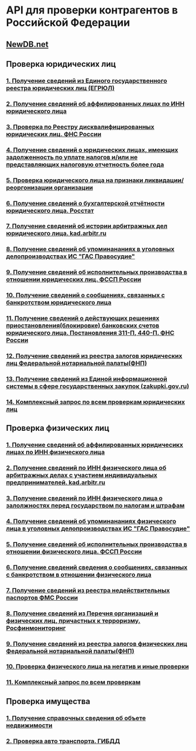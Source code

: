 # API для проверки контрагентов в Российской Федерации
## [NewDB.net](https://newdb.net)
## Проверка юридических лиц
### [1. Получение сведений из Единого государственного реестра юридических лиц (ЕГРЮЛ)](https://github.com/NewDBAPIDoc/API_DOC/wiki/%D0%9F%D0%BE%D0%BB%D1%83%D1%87%D0%B5%D0%BD%D0%B8%D0%B5-%D1%81%D0%B2%D0%B5%D0%B4%D0%B5%D0%BD%D0%B8%D0%B9-%D0%B8%D0%B7-%D0%95%D0%B4%D0%B8%D0%BD%D0%BE%D0%B3%D0%BE-%D0%B3%D0%BE%D1%81%D1%83%D0%B4%D0%B0%D1%80%D1%81%D1%82%D0%B2%D0%B5%D0%BD%D0%BD%D0%BE%D0%B3%D0%BE-%D1%80%D0%B5%D0%B5%D1%81%D1%82%D1%80%D0%B0-%D1%8E%D1%80%D0%B8%D0%B4%D0%B8%D1%87%D0%B5%D1%81%D0%BA%D0%B8%D1%85-%D0%BB%D0%B8%D1%86-(%D0%95%D0%93%D0%A0%D0%AE%D0%9B))
### [2. Получение сведений об аффилированных лицах по ИНН юридического лица](https://github.com/NewDBAPIDoc/API_DOC/wiki/%D0%9F%D0%BE%D0%BB%D1%83%D1%87%D0%B5%D0%BD%D0%B8%D0%B5-%D1%81%D0%B2%D0%B5%D0%B4%D0%B5%D0%BD%D0%B8%D0%B9-%D0%BE%D0%B1-%D0%B0%D1%84%D1%84%D0%B8%D0%BB%D0%B8%D1%80%D0%BE%D0%B2%D0%B0%D0%BD%D0%BD%D1%8B%D1%85-%D0%BB%D0%B8%D1%86%D0%B0%D1%85-%D0%BF%D0%BE-%D0%98%D0%9D%D0%9D-%D1%8E%D1%80%D0%B8%D0%B4%D0%B8%D1%87%D0%B5%D1%81%D0%BA%D0%BE%D0%B3%D0%BE-%D0%BB%D0%B8%D1%86%D0%B0)
### [3. Проверка  по  Реестру дисквалифицированных юридических лиц. ФНС России](https://github.com/NewDBAPIDoc/API_DOC/wiki/%D0%9F%D1%80%D0%BE%D0%B2%D0%B5%D1%80%D0%BA%D0%B0--%D0%BF%D0%BE--%D0%A0%D0%B5%D0%B5%D1%81%D1%82%D1%80%D1%83-%D0%B4%D0%B8%D1%81%D0%BA%D0%B2%D0%B0%D0%BB%D0%B8%D1%84%D0%B8%D1%86%D0%B8%D1%80%D0%BE%D0%B2%D0%B0%D0%BD%D0%BD%D1%8B%D1%85-%D1%8E%D1%80%D0%B8%D0%B4%D0%B8%D1%87%D0%B5%D1%81%D0%BA%D0%B8%D1%85-%D0%BB%D0%B8%D1%86.-%D0%A4%D0%9D%D0%A1-%D0%A0%D0%BE%D1%81%D1%81%D0%B8%D0%B8)
### [4. Получение сведений о юридических лицах, имеющих задолженность по уплате налогов и/или не представляющих налоговую отчетность более года](https://github.com/NewDBAPIDoc/API_DOC/wiki/%D0%9F%D0%BE%D0%BB%D1%83%D1%87%D0%B5%D0%BD%D0%B8%D0%B5-%D1%81%D0%B2%D0%B5%D0%B4%D0%B5%D0%BD%D0%B8%D0%B9-%D0%BE-%D1%8E%D1%80%D0%B8%D0%B4%D0%B8%D1%87%D0%B5%D1%81%D0%BA%D0%B8%D1%85-%D0%BB%D0%B8%D1%86%D0%B0%D1%85,-%D0%B8%D0%BC%D0%B5%D1%8E%D1%89%D0%B8%D1%85-%D0%B7%D0%B0%D0%B4%D0%BE%D0%BB%D0%B6%D0%B5%D0%BD%D0%BD%D0%BE%D1%81%D1%82%D1%8C-%D0%BF%D0%BE-%D1%83%D0%BF%D0%BB%D0%B0%D1%82%D0%B5-%D0%BD%D0%B0%D0%BB%D0%BE%D0%B3%D0%BE%D0%B2-%D0%B8-%D0%B8%D0%BB%D0%B8-%D0%BD%D0%B5-%D0%BF%D1%80%D0%B5%D0%B4%D1%81%D1%82%D0%B0%D0%B2%D0%BB%D1%8F%D1%8E%D1%89%D0%B8%D1%85-%D0%BD%D0%B0%D0%BB%D0%BE%D0%B3%D0%BE%D0%B2%D1%83%D1%8E-%D0%BE%D1%82%D1%87%D0%B5%D1%82%D0%BD%D0%BE%D1%81%D1%82%D1%8C-%D0%B1%D0%BE%D0%BB%D0%B5%D0%B5-%D0%B3%D0%BE%D0%B4%D0%B0)
### [5. Проверка юридического лица на признаки ликвидации/реоргонизации организации](https://github.com/NewDBAPIDoc/API_DOC/wiki/%D0%9F%D1%80%D0%BE%D0%B2%D0%B5%D1%80%D0%BA%D0%B0-%D1%8E%D1%80%D0%B8%D0%B4%D0%B8%D1%87%D0%B5%D1%81%D0%BA%D0%BE%D0%B3%D0%BE-%D0%BB%D0%B8%D1%86%D0%B0-%D0%BD%D0%B0-%D0%BF%D1%80%D0%B8%D0%B7%D0%BD%D0%B0%D0%BA%D0%B8-%D0%BB%D0%B8%D0%BA%D0%B2%D0%B8%D0%B4%D0%B0%D1%86%D0%B8%D0%B8-%D1%80%D0%B5%D0%BE%D1%80%D0%B3%D0%BE%D0%BD%D0%B8%D0%B7%D0%B0%D1%86%D0%B8%D0%B8-%D0%BE%D1%80%D0%B3%D0%B0%D0%BD%D0%B8%D0%B7%D0%B0%D1%86%D0%B8%D0%B8)
### [6. Получение сведений о бухгалтерской отчётности юридического лица. Росстат](https://github.com/NewDBAPIDoc/API_DOC/wiki/%D0%9F%D0%BE%D0%BB%D1%83%D1%87%D0%B5%D0%BD%D0%B8%D0%B5-%D1%81%D0%B2%D0%B5%D0%B4%D0%B5%D0%BD%D0%B8%D0%B9-%D0%BE-%D0%B1%D1%83%D1%85%D0%B3%D0%B0%D0%BB%D1%82%D0%B5%D1%80%D1%81%D0%BA%D0%BE%D0%B9-%D0%BE%D1%82%D1%87%D1%91%D1%82%D0%BD%D0%BE%D1%81%D1%82%D0%B8-%D1%8E%D1%80%D0%B8%D0%B4%D0%B8%D1%87%D0%B5%D1%81%D0%BA%D0%BE%D0%B3%D0%BE-%D0%BB%D0%B8%D1%86%D0%B0.-%D0%A0%D0%BE%D1%81%D1%81%D1%82%D0%B0%D1%82)
### [7. Получение сведений об истории арбитражных дел юридического лица. kad.arbitr.ru](https://github.com/NewDBAPIDoc/API_DOC/wiki/%D0%9F%D0%BE%D0%BB%D1%83%D1%87%D0%B5%D0%BD%D0%B8%D0%B5-%D1%81%D0%B2%D0%B5%D0%B4%D0%B5%D0%BD%D0%B8%D0%B9-%D0%BE%D0%B1-%D0%B8%D1%81%D1%82%D0%BE%D1%80%D0%B8%D0%B8-%D0%B0%D1%80%D0%B1%D0%B8%D1%82%D1%80%D0%B0%D0%B6%D0%BD%D1%8B%D1%85-%D0%B4%D0%B5%D0%BB-%D1%8E%D1%80%D0%B8%D0%B4%D0%B8%D1%87%D0%B5%D1%81%D0%BA%D0%BE%D0%B3%D0%BE-%D0%BB%D0%B8%D1%86%D0%B0.-kad.arbitr.ru)
### [8. Получение сведений  об упоминананиях в уголовных делопроизводствах ИС "ГАС Правосудие"](https://github.com/NewDBAPIDoc/API_DOC/wiki/%D0%9F%D0%BE%D0%BB%D1%83%D1%87%D0%B5%D0%BD%D0%B8%D0%B5-%D1%81%D0%B2%D0%B5%D0%B4%D0%B5%D0%BD%D0%B8%D0%B9--%D0%BE%D0%B1-%D1%83%D0%BF%D0%BE%D0%BC%D0%B8%D0%BD%D0%B0%D0%BD%D0%B0%D0%BD%D0%B8%D1%8F%D1%85-%D0%B2-%D1%83%D0%B3%D0%BE%D0%BB%D0%BE%D0%B2%D0%BD%D1%8B%D1%85-%D0%B4%D0%B5%D0%BB%D0%BE%D0%BF%D1%80%D0%BE%D0%B8%D0%B7%D0%B2%D0%BE%D0%B4%D1%81%D1%82%D0%B2%D0%B0%D1%85-%D0%98%D0%A1-%22%D0%93%D0%90%D0%A1-%D0%9F%D1%80%D0%B0%D0%B2%D0%BE%D1%81%D1%83%D0%B4%D0%B8%D0%B5%22)
### [9. Получение сведений об исполнительных производства в отношении юридических лиц. ФССП России](https://github.com/NewDBAPIDoc/API_DOC/wiki/%D0%9F%D0%BE%D0%BB%D1%83%D1%87%D0%B5%D0%BD%D0%B8%D0%B5-%D1%81%D0%B2%D0%B5%D0%B4%D0%B5%D0%BD%D0%B8%D0%B9-%D0%BE%D0%B1-%D0%B8%D1%81%D0%BF%D0%BE%D0%BB%D0%BD%D0%B8%D1%82%D0%B5%D0%BB%D1%8C%D0%BD%D1%8B%D1%85-%D0%BF%D1%80%D0%BE%D0%B8%D0%B7%D0%B2%D0%BE%D0%B4%D1%81%D1%82%D0%B2%D0%B0-%D0%B2-%D0%BE%D1%82%D0%BD%D0%BE%D1%88%D0%B5%D0%BD%D0%B8%D0%B8-%D1%8E%D1%80%D0%B8%D0%B4%D0%B8%D1%87%D0%B5%D1%81%D0%BA%D0%B8%D1%85-%D0%BB%D0%B8%D1%86.-%D0%A4%D0%A1%D0%A1%D0%9F-%D0%A0%D0%BE%D1%81%D1%81%D0%B8%D0%B8)
### [10. Получение сведений о сообщениях, связанных с банкротством юридического лица](https://github.com/NewDBAPIDoc/API_DOC/wiki/%D0%9F%D0%BE%D0%BB%D1%83%D1%87%D0%B5%D0%BD%D0%B8%D0%B5-%D1%81%D0%B2%D0%B5%D0%B4%D0%B5%D0%BD%D0%B8%D0%B9-%D0%BE-%D1%81%D0%BE%D0%BE%D0%B1%D1%89%D0%B5%D0%BD%D0%B8%D1%8F%D1%85,-%D1%81%D0%B2%D1%8F%D0%B7%D0%B0%D0%BD%D0%BD%D1%8B%D1%85-%D1%81-%D0%B1%D0%B0%D0%BD%D0%BA%D1%80%D0%BE%D1%82%D1%81%D1%82%D0%B2%D0%BE%D0%BC-%D1%8E%D1%80%D0%B8%D0%B4%D0%B8%D1%87%D0%B5%D1%81%D0%BA%D0%BE%D0%B3%D0%BE-%D0%BB%D0%B8%D1%86%D0%B0)
### [11. Получение сведений о действующих решениях приостановления(блокировке) банковских счетов юридического лица. Постановления 311-П, 440-П. ФНС России](https://github.com/NewDBAPIDoc/API_DOC/wiki/%D0%9F%D0%BE%D0%BB%D1%83%D1%87%D0%B5%D0%BD%D0%B8%D0%B5-%D1%81%D0%B2%D0%B5%D0%B4%D0%B5%D0%BD%D0%B8%D0%B9-%D0%BE-%D0%B4%D0%B5%D0%B9%D1%81%D1%82%D0%B2%D1%83%D1%8E%D1%89%D0%B8%D1%85-%D1%80%D0%B5%D1%88%D0%B5%D0%BD%D0%B8%D1%8F%D1%85-%D0%BF%D1%80%D0%B8%D0%BE%D1%81%D1%82%D0%B0%D0%BD%D0%BE%D0%B2%D0%BB%D0%B5%D0%BD%D0%B8%D1%8F(%D0%B1%D0%BB%D0%BE%D0%BA%D0%B8%D1%80%D0%BE%D0%B2%D0%BA%D0%B5)-%D0%B1%D0%B0%D0%BD%D0%BA%D0%BE%D0%B2%D1%81%D0%BA%D0%B8%D1%85-%D1%81%D1%87%D0%B5%D1%82%D0%BE%D0%B2-%D1%8E%D1%80%D0%B8%D0%B4%D0%B8%D1%87%D0%B5%D1%81%D0%BA%D0%BE%D0%B3%D0%BE-%D0%BB%D0%B8%D1%86%D0%B0.-%D0%9F%D0%BE%D1%81%D1%82%D0%B0%D0%BD%D0%BE%D0%B2%D0%BB%D0%B5%D0%BD%D0%B8%D1%8F-311-%D0%9F,-440-%D0%9F.-%D0%A4%D0%9D%D0%A1-%D0%A0%D0%BE%D1%81%D1%81%D0%B8%D0%B8)
### [12. Получение сведений из реестра залогов юридических лиц Федеральной нотариальной палаты(ФНП)](https://github.com/NewDBAPIDoc/API_DOC/wiki/%D0%9F%D0%BE%D0%BB%D1%83%D1%87%D0%B5%D0%BD%D0%B8%D0%B5-%D1%81%D0%B2%D0%B5%D0%B4%D0%B5%D0%BD%D0%B8%D0%B9-%D0%B8%D0%B7-%D1%80%D0%B5%D0%B5%D1%81%D1%82%D1%80%D0%B0-%D0%B7%D0%B0%D0%BB%D0%BE%D0%B3%D0%BE%D0%B2-%D1%8E%D1%80%D0%B8%D0%B4%D0%B8%D1%87%D0%B5%D1%81%D0%BA%D0%B8%D1%85-%D0%BB%D0%B8%D1%86-%D0%A4%D0%B5%D0%B4%D0%B5%D1%80%D0%B0%D0%BB%D1%8C%D0%BD%D0%BE%D0%B9-%D0%BD%D0%BE%D1%82%D0%B0%D1%80%D0%B8%D0%B0%D0%BB%D1%8C%D0%BD%D0%BE%D0%B9-%D0%BF%D0%B0%D0%BB%D0%B0%D1%82%D1%8B(%D0%A4%D0%9D%D0%9F))
### [13. Получение сведений из Единой информационной системы в сфере государственных закупок (zakupki.gov.ru)](https://github.com/NewDBAPIDoc/API_DOC/wiki/%D0%9F%D0%BE%D0%BB%D1%83%D1%87%D0%B5%D0%BD%D0%B8%D0%B5-%D1%81%D0%B2%D0%B5%D0%B4%D0%B5%D0%BD%D0%B8%D0%B9-%D0%B8%D0%B7-%D0%95%D0%B4%D0%B8%D0%BD%D0%BE%D0%B9-%D0%B8%D0%BD%D1%84%D0%BE%D1%80%D0%BC%D0%B0%D1%86%D0%B8%D0%BE%D0%BD%D0%BD%D0%BE%D0%B9-%D1%81%D0%B8%D1%81%D1%82%D0%B5%D0%BC%D1%8B-%D0%B2-%D1%81%D1%84%D0%B5%D1%80%D0%B5-%D0%B3%D0%BE%D1%81%D1%83%D0%B4%D0%B0%D1%80%D1%81%D1%82%D0%B2%D0%B5%D0%BD%D0%BD%D1%8B%D1%85-%D0%B7%D0%B0%D0%BA%D1%83%D0%BF%D0%BE%D0%BA-(zakupki.gov.ru))
### [14. Комплексный запрос по всем проверкам юридических лиц](https://github.com/NewDBAPIDoc/API_DOC/wiki/%D0%9A%D0%BE%D0%BC%D0%BF%D0%BB%D0%B5%D0%BA%D1%81%D0%BD%D1%8B%D0%B9-%D0%B7%D0%B0%D0%BF%D1%80%D0%BE%D1%81-%D0%BF%D0%BE-%D0%B2%D1%81%D0%B5%D0%BC-%D0%BF%D1%80%D0%BE%D0%B2%D0%B5%D1%80%D0%BA%D0%B0%D0%BC-%D1%8E%D1%80%D0%B8%D0%B4%D0%B8%D1%87%D0%B5%D1%81%D0%BA%D0%B8%D1%85-%D0%BB%D0%B8%D1%86)
## Проверка физических лиц 
### [1. Получение сведений об аффилированных юридичесикх лицах по ИНН физического лица](https://github.com/NewDBAPIDoc/API_DOC/wiki/%D0%9F%D0%BE%D0%BB%D1%83%D1%87%D0%B5%D0%BD%D0%B8%D0%B5-%D1%81%D0%B2%D0%B5%D0%B4%D0%B5%D0%BD%D0%B8%D0%B9-%D0%BE%D0%B1-%D0%B0%D1%84%D1%84%D0%B8%D0%BB%D0%B8%D1%80%D0%BE%D0%B2%D0%B0%D0%BD%D0%BD%D1%8B%D1%85-%D1%8E%D1%80%D0%B8%D0%B4%D0%B8%D1%87%D0%B5%D1%81%D0%B8%D0%BA%D1%85-%D0%BB%D0%B8%D1%86%D0%B0%D1%85-%D0%BF%D0%BE-%D0%98%D0%9D%D0%9D-%D1%84%D0%B8%D0%B7%D0%B8%D1%87%D0%B5%D1%81%D0%BA%D0%BE%D0%B3%D0%BE-%D0%BB%D0%B8%D1%86%D0%B0)
### [2. Получение сведений по ИНН физического лица об арбитражных делах с участием индивидуальных предпринимателей. kad.arbitr.ru](https://github.com/NewDBAPIDoc/API_DOC/wiki/%D0%9F%D0%BE%D0%BB%D1%83%D1%87%D0%B5%D0%BD%D0%B8%D0%B5-%D1%81%D0%B2%D0%B5%D0%B4%D0%B5%D0%BD%D0%B8%D0%B9-%D0%BF%D0%BE-%D0%98%D0%9D%D0%9D-%D1%84%D0%B8%D0%B7%D0%B8%D1%87%D0%B5%D1%81%D0%BA%D0%BE%D0%B3%D0%BE-%D0%BB%D0%B8%D1%86%D0%B0-%D0%BE%D0%B1-%D0%B0%D1%80%D0%B1%D0%B8%D1%82%D1%80%D0%B0%D0%B6%D0%BD%D1%8B%D1%85-%D0%B4%D0%B5%D0%BB%D0%B0%D1%85-%D1%81-%D1%83%D1%87%D0%B0%D1%81%D1%82%D0%B8%D0%B5%D0%BC-%D0%B8%D0%BD%D0%B4%D0%B8%D0%B2%D0%B8%D0%B4%D1%83%D0%B0%D0%BB%D1%8C%D0%BD%D1%8B%D1%85-%D0%BF%D1%80%D0%B5%D0%B4%D0%BF%D1%80%D0%B8%D0%BD%D0%B8%D0%BC%D0%B0%D1%82%D0%B5%D0%BB%D0%B5%D0%B9.-kad.arbitr.ru)
### [3. Получение сведений по ИНН физического лица о залолжностях перед государством по налогам и штрафам](https://github.com/NewDBAPIDoc/API_DOC/wiki/%D0%9F%D0%BE%D0%BB%D1%83%D1%87%D0%B5%D0%BD%D0%B8%D0%B5-%D1%81%D0%B2%D0%B5%D0%B4%D0%B5%D0%BD%D0%B8%D0%B9-%D0%BF%D0%BE-%D0%98%D0%9D%D0%9D-%D1%84%D0%B8%D0%B7%D0%B8%D1%87%D0%B5%D1%81%D0%BA%D0%BE%D0%B3%D0%BE-%D0%BB%D0%B8%D1%86%D0%B0-%D0%BE-%D0%B7%D0%B0%D0%BB%D0%BE%D0%BB%D0%B6%D0%BD%D0%BE%D1%81%D1%82%D1%8F%D1%85-%D0%BF%D0%B5%D1%80%D0%B5%D0%B4-%D0%B3%D0%BE%D1%81%D1%83%D0%B4%D0%B0%D1%80%D1%81%D1%82%D0%B2%D0%BE%D0%BC-%D0%BF%D0%BE-%D0%BD%D0%B0%D0%BB%D0%BE%D0%B3%D0%B0%D0%BC-%D0%B8-%D1%88%D1%82%D1%80%D0%B0%D1%84%D0%B0%D0%BC)
### [4. Получение сведений об упоминананиях физического лица в уголовных делопроизводствах ИС "ГАС Правосудие"](https://github.com/NewDBAPIDoc/API_DOC/wiki/%D0%9F%D0%BE%D0%BB%D1%83%D1%87%D0%B5%D0%BD%D0%B8%D0%B5-%D1%81%D0%B2%D0%B5%D0%B4%D0%B5%D0%BD%D0%B8%D0%B9-%D0%BE%D0%B1-%D1%83%D0%BF%D0%BE%D0%BC%D0%B8%D0%BD%D0%B0%D0%BD%D0%B0%D0%BD%D0%B8%D1%8F%D1%85-%D1%84%D0%B8%D0%B7%D0%B8%D1%87%D0%B5%D1%81%D0%BA%D0%BE%D0%B3%D0%BE-%D0%BB%D0%B8%D1%86%D0%B0-%D0%B2-%D1%83%D0%B3%D0%BE%D0%BB%D0%BE%D0%B2%D0%BD%D1%8B%D1%85-%D0%B4%D0%B5%D0%BB%D0%BE%D0%BF%D1%80%D0%BE%D0%B8%D0%B7%D0%B2%D0%BE%D0%B4%D1%81%D1%82%D0%B2%D0%B0%D1%85-%D0%98%D0%A1-%22%D0%93%D0%90%D0%A1-%D0%9F%D1%80%D0%B0%D0%B2%D0%BE%D1%81%D1%83%D0%B4%D0%B8%D0%B5%22)
### [5. Получение сведений об исполнительных производства в отношении физического лица. ФССП России](https://github.com/NewDBAPIDoc/API_DOC/wiki/%D0%9F%D0%BE%D0%BB%D1%83%D1%87%D0%B5%D0%BD%D0%B8%D0%B5-%D1%81%D0%B2%D0%B5%D0%B4%D0%B5%D0%BD%D0%B8%D0%B9-%D0%BE%D0%B1-%D0%B8%D1%81%D0%BF%D0%BE%D0%BB%D0%BD%D0%B8%D1%82%D0%B5%D0%BB%D1%8C%D0%BD%D1%8B%D1%85-%D0%BF%D1%80%D0%BE%D0%B8%D0%B7%D0%B2%D0%BE%D0%B4%D1%81%D1%82%D0%B2%D0%B0-%D0%B2-%D0%BE%D1%82%D0%BD%D0%BE%D1%88%D0%B5%D0%BD%D0%B8%D0%B8-%D1%84%D0%B8%D0%B7%D0%B8%D1%87%D0%B5%D1%81%D0%BA%D0%BE%D0%B3%D0%BE-%D0%BB%D0%B8%D1%86%D0%B0.-%D0%A4%D0%A1%D0%A1%D0%9F-%D0%A0%D0%BE%D1%81%D1%81%D0%B8%D0%B8)
### [6. Получение сведений  сведения о сообщениях, связанных с банкротством в отношении физического лица](https://github.com/NewDBAPIDoc/API_DOC/wiki/%D0%9F%D0%BE%D0%BB%D1%83%D1%87%D0%B5%D0%BD%D0%B8%D0%B5-%D1%81%D0%B2%D0%B5%D0%B4%D0%B5%D0%BD%D0%B8%D0%B9--%D1%81%D0%B2%D0%B5%D0%B4%D0%B5%D0%BD%D0%B8%D1%8F-%D0%BE-%D1%81%D0%BE%D0%BE%D0%B1%D1%89%D0%B5%D0%BD%D0%B8%D1%8F%D1%85,-%D1%81%D0%B2%D1%8F%D0%B7%D0%B0%D0%BD%D0%BD%D1%8B%D1%85-%D1%81-%D0%B1%D0%B0%D0%BD%D0%BA%D1%80%D0%BE%D1%82%D1%81%D1%82%D0%B2%D0%BE%D0%BC-%D0%B2-%D0%BE%D1%82%D0%BD%D0%BE%D1%88%D0%B5%D0%BD%D0%B8%D0%B8-%D1%84%D0%B8%D0%B7%D0%B8%D1%87%D0%B5%D1%81%D0%BA%D0%BE%D0%B3%D0%BE-%D0%BB%D0%B8%D1%86%D0%B0)
### [7. Получение сведений из реестра недействительных паспортов ФМС России](https://github.com/NewDBAPIDoc/API_DOC/wiki/%D0%9F%D0%BE%D0%BB%D1%83%D1%87%D0%B5%D0%BD%D0%B8%D0%B5-%D1%81%D0%B2%D0%B5%D0%B4%D0%B5%D0%BD%D0%B8%D0%B9-%D0%B8%D0%B7-%D1%80%D0%B5%D0%B5%D1%81%D1%82%D1%80%D0%B0-%D0%BD%D0%B5%D0%B4%D0%B5%D0%B9%D1%81%D1%82%D0%B2%D0%B8%D1%82%D0%B5%D0%BB%D1%8C%D0%BD%D1%8B%D1%85-%D0%BF%D0%B0%D1%81%D0%BF%D0%BE%D1%80%D1%82%D0%BE%D0%B2-%D0%A4%D0%9C%D0%A1-%D0%A0%D0%BE%D1%81%D1%81%D0%B8%D0%B8)
### [8. Получение сведений из Перечня организаций и физических лиц, причастных к терроризму. Росфинмониторинг](https://github.com/NewDBAPIDoc/API_DOC/wiki/%D0%9F%D0%BE%D0%BB%D1%83%D1%87%D0%B5%D0%BD%D0%B8%D0%B5-%D1%81%D0%B2%D0%B5%D0%B4%D0%B5%D0%BD%D0%B8%D0%B9-%D0%B8%D0%B7-%D0%9F%D0%B5%D1%80%D0%B5%D1%87%D0%BD%D1%8F-%D0%BE%D1%80%D0%B3%D0%B0%D0%BD%D0%B8%D0%B7%D0%B0%D1%86%D0%B8%D0%B9-%D0%B8-%D1%84%D0%B8%D0%B7%D0%B8%D1%87%D0%B5%D1%81%D0%BA%D0%B8%D1%85-%D0%BB%D0%B8%D1%86,-%D0%BF%D1%80%D0%B8%D1%87%D0%B0%D1%81%D1%82%D0%BD%D1%8B%D1%85-%D0%BA-%D1%82%D0%B5%D1%80%D1%80%D0%BE%D1%80%D0%B8%D0%B7%D0%BC%D1%83.-%D0%A0%D0%BE%D1%81%D1%84%D0%B8%D0%BD%D0%BC%D0%BE%D0%BD%D0%B8%D1%82%D0%BE%D1%80%D0%B8%D0%BD%D0%B3)
### [9. Получение сведений из реестра залогов физических лиц Федеральной нотариальной палаты(ФНП)](https://github.com/NewDBAPIDoc/API_DOC/wiki/%D0%9F%D0%BE%D0%BB%D1%83%D1%87%D0%B5%D0%BD%D0%B8%D0%B5-%D1%81%D0%B2%D0%B5%D0%B4%D0%B5%D0%BD%D0%B8%D0%B9-%D0%B8%D0%B7-%D1%80%D0%B5%D0%B5%D1%81%D1%82%D1%80%D0%B0-%D0%B7%D0%B0%D0%BB%D0%BE%D0%B3%D0%BE%D0%B2-%D1%84%D0%B8%D0%B7%D0%B8%D1%87%D0%B5%D1%81%D0%BA%D0%B8%D1%85-%D0%BB%D0%B8%D1%86-%D0%A4%D0%B5%D0%B4%D0%B5%D1%80%D0%B0%D0%BB%D1%8C%D0%BD%D0%BE%D0%B9-%D0%BD%D0%BE%D1%82%D0%B0%D1%80%D0%B8%D0%B0%D0%BB%D1%8C%D0%BD%D0%BE%D0%B9-%D0%BF%D0%B0%D0%BB%D0%B0%D1%82%D1%8B(%D0%A4%D0%9D%D0%9F))
### [10. Проверка физического лица на негатив и иные проверки](https://github.com/NewDBAPIDoc/API_DOC/wiki/%D0%9F%D1%80%D0%BE%D0%B2%D0%B5%D1%80%D0%BA%D0%B0-%D1%84%D0%B8%D0%B7%D0%B8%D1%87%D0%B5%D1%81%D0%BA%D0%BE%D0%B3%D0%BE-%D0%BB%D0%B8%D1%86%D0%B0-%D0%BD%D0%B0-%D0%BD%D0%B5%D0%B3%D0%B0%D1%82%D0%B8%D0%B2-%D0%B8-%D0%B8%D0%BD%D1%8B%D0%B5-%D0%BF%D1%80%D0%BE%D0%B2%D0%B5%D1%80%D0%BA%D0%B8)
### [11. Комплексный запрос по всем проверкам](https://github.com/NewDBAPIDoc/API_DOC/wiki/%D0%9A%D0%BE%D0%BC%D0%BF%D0%BB%D0%B5%D0%BA%D1%81%D0%BD%D1%8B%D0%B9-%D0%B7%D0%B0%D0%BF%D1%80%D0%BE%D1%81-%D0%BF%D0%BE-%D0%B2%D1%81%D0%B5%D0%BC-%D0%BF%D1%80%D0%BE%D0%B2%D0%B5%D1%80%D0%BA%D0%B0%D0%BC-%D1%84%D0%B8%D0%B7%D0%B8%D1%87%D0%B5%D1%81%D0%BA%D0%B8%D1%85-%D0%BB%D0%B8%D1%86)
## Проверка имущества
### [1. Получение справочных сведения об объете недвижимости](https://github.com/NewDBAPIDoc/API_DOC/wiki/%D0%9F%D0%BE%D0%BB%D1%83%D1%87%D0%B5%D0%BD%D0%B8%D0%B5-%D1%81%D0%BF%D1%80%D0%B0%D0%B2%D0%BE%D1%87%D0%BD%D1%8B%D1%85-%D1%81%D0%B2%D0%B5%D0%B4%D0%B5%D0%BD%D0%B8%D1%8F-%D0%BE%D0%B1-%D0%BE%D0%B1%D1%8A%D0%B5%D1%82%D0%B5-%D0%BD%D0%B5%D0%B4%D0%B2%D0%B8%D0%B6%D0%B8%D0%BC%D0%BE%D1%81%D1%82%D0%B8) 
### [2. Проверка авто транспорта. ГИБДД](https://github.com/NewDBAPIDoc/API_DOC/wiki/%D0%9F%D1%80%D0%BE%D0%B2%D0%B5%D1%80%D0%BA%D0%B0-%D0%B0%D0%B2%D1%82%D0%BE-%D1%82%D1%80%D0%B0%D0%BD%D1%81%D0%BF%D0%BE%D1%80%D1%82%D0%B0.-%D0%93%D0%98%D0%91%D0%94%D0%94)
